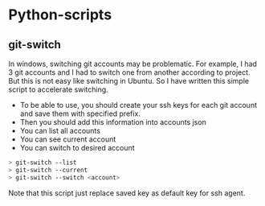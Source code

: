 # Python-scripts

## git-switch
In windows, switching git accounts may be problematic. For example, I had 3 git accounts and I had to switch one from another according to project. But this is not easy like switching in Ubuntu. So I have written this simple script to accelerate switching. 

 - To be able to use, you should create your ssh keys for each git account and save them with specified prefix. 
 - Then you should add this information into accounts json
 - You can list all accounts 
 - You can see current account
 - You can switch to desired account 
```sh
> git-switch --list
> git-switch --current
> git-switch --switch <account>
```

Note that this script just replace saved key as default key for ssh agent. 

